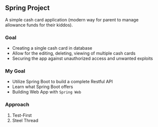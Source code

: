 ## Spring Project

A simple cash card application (modern way for parent to manage allowance funds for their kiddos).

### Goal
* Creating a single cash card in database
* Allow for the editing, deleting, viewing of multiple cash cards
* Securing the app against unauthorized access and unwanted exploits

### My Goal
* Utilize Spring Boot to build a complete Restful API
* Learn what Spring Boot offers
* Building Web App with `Spring Web`

### Approach

1. Test-First
2. Steel Thread
